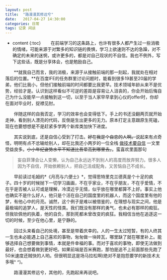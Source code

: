 ```yaml
---
layout: post
title:  "路漫漫其修远兮"
date:   2017-04-27 14:30:00
categories: 日常
tags: 记录 闲谈
---
```


* content
{:toc}
　　在前端学习的这条路上，也许有很多人都产生过一些消极的情绪，可能来源于对繁多的知识链的畏惧，学习上欲速则不达的急躁，对不确定的未来的迷惘，或许更多的，都是对自己现状的不自信。我也不例外，写下这些话，既是分享体会，也是勉励自己。







　　**就我自己而言，我的消极，来源于从接触前端的那一刻起，我就处在相对落后的位置。**在百度IFE的任务群里讨论问题时，能看到很多19甚至20届的学弟，他们比我小，但他们接触前端的时间都要比我更早。技术领域年龄从来不是优势，经验才是。认识到这样看似不可逆的差距是容易让人沮丧的，你会开始后悔自己为什么没能早一点接触到这一切，以至于当人家早早拿到心仪的offer时，你却在面对毕业时，捉襟见肘。

　　伴随这样的自我否定，学习的效率也会变得低下。手上的书还没翻两页就开始走神，看到别人漂亮的代码，反倒是生出更多的无力。原本打定主意跟原生死磕，现在也要想想是不是赶紧多学两个新库类加快下进度。

　　其实说到底，还是自信心受到了打击。~~好在我是个自恋的人啊。~~说起来有点奇怪，明明有点不忿输给别人，却在比我还小两岁的一位全栈 [做技术要自信](https://lutaonan.com/blog/do-have-faith-with-yourself/) 一文里受益良多。~~小小年纪姿势水平不知道比吾辈高到哪里去。~~。蛮喜欢里面那句 

> 妄自菲薄会让人变懒，认为自己永远达不到别人的高度而放弃努力。很多人因为不自信，开始依赖别人，把自己活成配角，又苦恼自己不成长。

　　早前读过毛姆的*《月亮与六便士》*，觉得思特里克兰德真是个十足的疯子。四十岁的时候抛下一切学习画画，不在乎家业，不在乎朋友，不在乎爱情，不在乎是否被人认可或是理解，冷漠近乎无情，似乎放在哪里都算不上好。事实上他也确实不是什么好人，他只是个活在自己的国度里的机器人，而这个国度里有他的梦，有他心中的月亮。诚然，这个例子是难以被借鉴的，在理想与现实之间，他是最极端的追梦人，是天性的怪类。我们既没有那样的勇气，也未必有那样的痴狂。但我钦佩他的执着，他的自负，那到死都未曾改变的疯狂。我相信当他在追逐这一切的时候，至少在他心里，是宁静的。

　　回过头来看自己的处境，甚至是带着庆幸的。人的一生太过短暂，有的人终其一生也未必能遇上自己喜欢的事物，匆匆做一块砖瓦，哪里缺了就在哪里补上。能够选择自己想要做到事情，本就是件幸福的事。而对于喜欢的事物，即使无法做到最好，也会想着做到更好吧。如果前端是百米赛跑，那怕是追不上前面那些先跑了50米速度还贼快的人哟。但很明显这是场马拉松啊(绝对不是抱怨要学的新技术太多哦^ ^)。

　　路漫漫其修远兮，其他的，先跑起来再说吧。

​	

​		

​	









